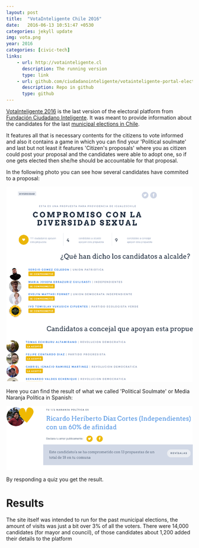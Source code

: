 ```yaml
---
layout: post
title:  "VotaInteligente Chile 2016"
date:   2016-06-13 10:51:47 +0530
categories: jekyll update
img: vota.png
year: 2016
categories: [civic-tech]
links: 
    - url: http://votainteligente.cl
      description: The running version
      type: link
    - url: github.com/ciudadanointeligente/votainteligente-portal-electoral]
      description: Repo in github
      type: github
---
```

[VotaInteligente 2016](http://votainteligente.cl) is the last version of the electoral platform from [Fundación Ciudadano Inteligente](http://ciudadanointeligente.org). It was meant to provide information about the candidates for the last [municipal elections in Chile](https://en.wikipedia.org/wiki/Elections_in_Chile#Municipal_elections).

It features all that is necessary contents for the citizens to vote informed and also it contains a game in which you can find your 'Political soulmate' and last but not least it features 'Citizen's proposals' where you as citizen could post your proposal and the candidates were able to adopt one, so if one gets elected then she/he should be accountable for that proposal.


In the following photo you can see how several candidates have commited to a proposal:

![](/images/vota2.png)

Here you can find the result of what we called 'Political Soulmate' or Media Naranja Política in Spanish:

![](/images/vota5.png)

By responding a quiz you get the result.

Results
=======
The site itself was intended to run for the past municipal elections, the amount of visits was just a bit over 3% of all the voters.
There were 14,000 candidates (for mayor and council), of those candidates about 1,200 added their details to the platform